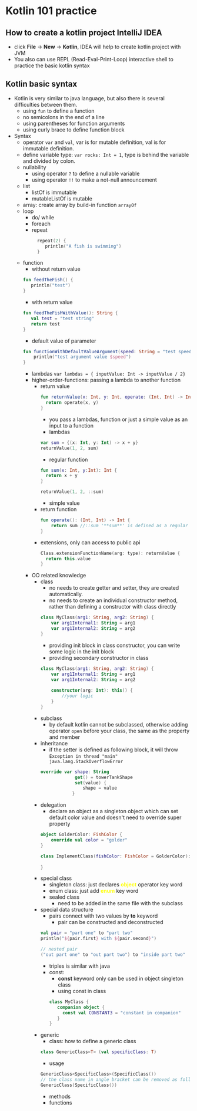 # Kotlin 101 practice
## How to create a kotlin project IntelliJ IDEA
* click **File** -> **New** -> **Kotlin**, IDEA will help to create kotlin project with JVM
* You also can use REPL (Read-Eval-Print-Loop) interactive shell to practice the basic kotlin syntax
## Kotlin basic syntax
* Kotlin is very similar to java language, but also there is several difficulties between them.
  * using ```fun``` to define a function
  * no semicolons in the end of a line
  * using parentheses for function arguments
  * using curly brace to define function block
* Syntax
  * operator ```var``` and ```val```, var is for mutable definition, val is for immutable definition.
  * define variable type: ```var rocks: Int = 1```, type is behind the variable and divided by colon.
  * nullability
    * using operator ```?``` to define a nullable variable
    * using operator ```!!``` to make a not-null announcement
  * list
    * listOf is immutable
    * mutableListOf is mutable
  * array: create array by build-in function ```arrayOf```
  * loop
    * do/ while
    * foreach
    * repeat
      ```kotlin
        repeat(2) {
           println("A fish is swimming")
        }
      ```
  * function
    * without return value
    ```kotlin
    fun feedTheFish() {
       println("test")
    }
    ```
    * with return value
    ```kotlin
    fun feedTheFishWithValue(): String {
       val test = "test string"
       return test 
    }
    ```
    * default value of parameter
    ```kotlin
    fun functionWithDefaultValueArgument(speed: String = "test speed") {
        println("test argument value $speed")
    }
    ```
    * lambdas
    ```var lambdas = { inputValue: Int -> inputValue / 2}```
    * higher-order-functions: passing a lambda to another function
      * return value
        ```kotlin
        fun returnValue(x: Int, y: Int, operate: (Int, Int) -> Int): Int {
          return operate(x, y)
        }
        ```
        * you pass a lambdas, function or just a simple value as an input to a function
        * lambdas
        ```kotlin
        var sum = {(x: Int, y: Int) -> x + y}
        returnValue(1, 2, sum)
        ```
        * regular function
        ```kotlin
        fun sum(x: Int, y:Int): Int {
          return x + y
        }
        
        returnValue(1, 2, ::sum)
        ```
        * simple value
      * return function
        ```kotlin
        fun operate(): (Int, Int) -> Int {
            return sum //::sum '**sum**' is defined as a regular function, the former is a lambda expression
        }
        ```
      * extensions, only can access to public api
        ```kotlin
        Class.extensionFunctionName(arg: type): returnValue {
          return this.value
        }

        ```
    * OO related knowledge
      * class
        * no needs to create getter and setter, they are created automatically.
        * no needs to create an individual constructor method, rather than defining a constructor with class directly
        ```kotlin
        class MyClass(arg1: String, arg2: String) {
            var arg1Internal1: String = arg1
            var arg1Internal2: String = arg2
        }
        ```
        * providing init block in class constructor, you can write some logic in the init block
        * providing secondary constructor in class
        ```kotlin
        class MyClass(arg1: String, arg2: String) {
            var arg1Internal1: String = arg1
            var arg1Internal2: String = arg2
            
            constructor(arg: Int): this() {
                //your logic
            }   
        }
        ```
      * subclass
        * by default kotlin cannot be subclassed, otherwise adding operator ```open``` before your class, the same as the property and member
      * inheritance
        * if the setter is defined as following block, it will throw ```Exception in thread "main" java.lang.StackOverflowError```
        ```kotlin
        override var shape: String
                     get() = towerTankShape
                     set(value) {
                        shape = value
                    }
        ```
      * delegation
        * declare an object as a singleton object which can set default color value and doesn't need
        to override super property
        ```kotlin
        object GolderColor: FishColor {
            override val color = "golder"
        }
        
        class ImplementClass(fishColor: FishColor = GolderColor): Fishcolor by fishColor {
            
        }
        ```
      * special class
        * singleton class: just declares <a style="color:yellow">**object**</a> operator key word 
        * enum class: just add <a style="color:yellow">**enum**</a> key word
        * sealed class
          * need to be added in the same file with the subclass
      * special data structure
        * pairs connect with two values by **to** keyword
          * pair can be constructed and deconstructed
        ```kotlin
        val pair = "part one" to "part two"
        println("${pair.first} with ${pair.second}")
        
        // nested pair
        ("out part one" to "out part two") to "inside part two"
        ```
        * triples is similar with java
        * const: 
          * **const** keyword only can be used in object singleton class
          * using const in class
          ````kotlin
          class MyClass {
             companion object {
               const val CONSTANT3 = "constant in companion"
             }
          }
          ````
      * generic
        * class: how to define a generic class
        ```kotlin
        class GenericClass<T> (val specificClass: T)
        ```
        * usage
        ```kotlin
        GenericClass<SpecificClass>(SpecificClass())
        // the class name in angle bracket can be removed as follow
        GenericClass(SpecificClass()) 
        ```
        * methods
        * functions
